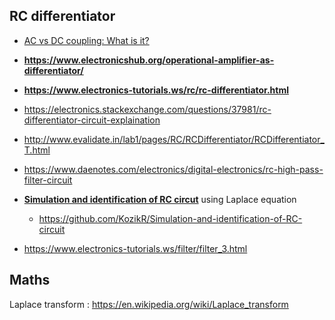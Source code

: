 RC differentiator
-----------------

- [AC vs DC coupling: What is it?](https://noiseengineering.us/blogs/loquelic-literitas-the-blog/ac-vs-dc-coupling-what-is-it)


- **https://www.electronicshub.org/operational-amplifier-as-differentiator/**
- **https://www.electronics-tutorials.ws/rc/rc-differentiator.html**
- https://electronics.stackexchange.com/questions/37981/rc-differentiator-circuit-explaination
- http://www.evalidate.in/lab1/pages/RC/RCDifferentiator/RCDifferentiator_T.html
- https://www.daenotes.com/electronics/digital-electronics/rc-high-pass-filter-circuit

- **[Simulation and identification of RC circut](http://kozikr.github.io/RC-circuit/)** using Laplace equation
  - https://github.com/KozikR/Simulation-and-identification-of-RC-circuit
- https://www.electronics-tutorials.ws/filter/filter_3.html

## Maths

Laplace transform : https://en.wikipedia.org/wiki/Laplace_transform
